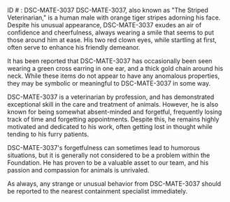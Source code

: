 ID # : DSC-MATE-3037
DSC-MATE-3037, also known as "The Striped Veterinarian," is a human male with orange tiger stripes adorning his face. Despite his unusual appearance, DSC-MATE-3037 exudes an air of confidence and cheerfulness, always wearing a smile that seems to put those around him at ease. His two red clown eyes, while startling at first, often serve to enhance his friendly demeanor.

It has been reported that DSC-MATE-3037 has occasionally been seen wearing a green cross earring in one ear, and a thick gold chain around his neck. While these items do not appear to have any anomalous properties, they may be symbolic or meaningful to DSC-MATE-3037 in some way.

DSC-MATE-3037 is a veterinarian by profession, and has demonstrated exceptional skill in the care and treatment of animals. However, he is also known for being somewhat absent-minded and forgetful, frequently losing track of time and forgetting appointments. Despite this, he remains highly motivated and dedicated to his work, often getting lost in thought while tending to his furry patients.

DSC-MATE-3037's forgetfulness can sometimes lead to humorous situations, but it is generally not considered to be a problem within the Foundation. He has proven to be a valuable asset to our team, and his passion and compassion for animals is unrivaled.

As always, any strange or unusual behavior from DSC-MATE-3037 should be reported to the nearest containment specialist immediately.